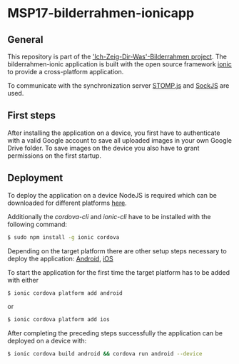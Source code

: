 # MSP17-bilderrahmen-ionicapp

## General
This repository is part of the ['Ich-Zeig-Dir-Was'-Bilderrahmen project](https://github.com/informatik-mannheim/bilderrahmen-msp17). The bilderrahmen-ionic application is built with the open source framework [ionic](http://ionicframework.com/) to provide a cross-platform application.

To communicate with the synchronization server [STOMP.js](https://github.com/jmesnil/stomp-websocket) and [SockJS](https://github.com/sockjs/sockjs-client) are used.


## First steps
After installing the application on a device, you first have to authenticate with a valid Google account to save all uploaded images in your own Google Drive folder.
To save images on the device you also have to grant permissions on the first startup.


## Deployment
To deploy the application on a device NodeJS is required which can be downloaded for different platforms [here](https://nodejs.org/en/).

Additionally the *cordova-cli* and *ionic-cli* have to be installed with the following command:

```bash
$ sudo npm install -g ionic cordova
```

Depending on the target platform there are other setup steps necessary to deploy the application: [Android](https://cordova.apache.org/docs/en/latest/guide/platforms/android), [iOS](https://cordova.apache.org/docs/en/latest/guide/platforms/ios)
 

To start the application for the first time the target platform has to be added with either

```bash
$ ionic cordova platform add android
``` 

or

```bash
$ ionic cordova platform add ios
```


After completing the preceding steps successfully the application can be deployed on a device with:

```bash
$ ionic cordova build android && cordova run android --device
```
